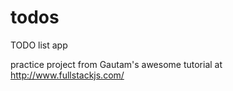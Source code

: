 # todos

TODO list app

practice project from Gautam's awesome tutorial at http://www.fullstackjs.com/
